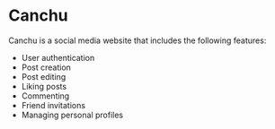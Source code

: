 # Canchu

Canchu is a social media website that includes the following features:

- User authentication
- Post creation
- Post editing
- Liking posts
- Commenting
- Friend invitations
- Managing personal profiles
